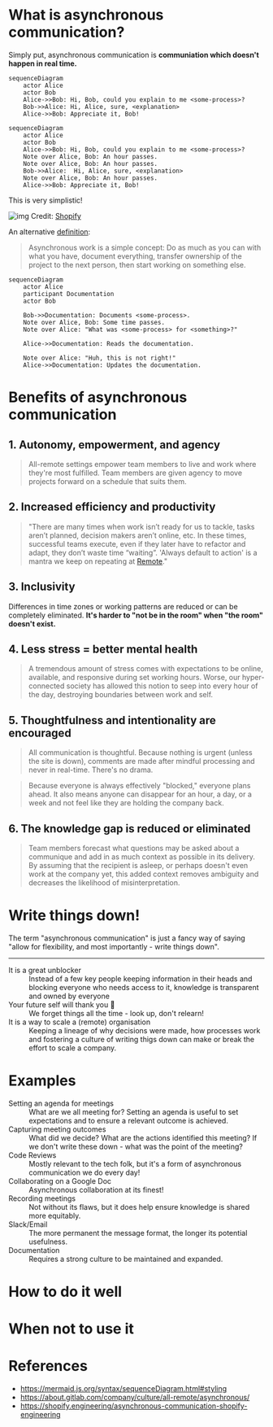 # What is asynchronous communication?

Simply put, asynchronous communication is **communiation which doesn't happen in real time.**

```mermaid
sequenceDiagram
    actor Alice
    actor Bob
    Alice->>Bob: Hi, Bob, could you explain to me <some-process>?
    Bob->>Alice: Hi, Alice, sure, <explanation>
    Alice->>Bob: Appreciate it, Bob!
```

```mermaid
sequenceDiagram
    actor Alice
    actor Bob
    Alice->>Bob: Hi, Bob, could you explain to me <some-process>?
    Note over Alice, Bob: An hour passes.
    Note over Alice, Bob: An hour passes.
    Bob->>Alice:  Hi, Alice, sure, <explanation>
    Note over Alice, Bob: An hour passes.
    Alice->>Bob: Appreciate it, Bob!
```

This is very simplistic!

![img](https://cdn.shopify.com/s/files/1/0779/4361/files/Ayschnronous_Communication_James_Stanier.png?format=webp&v=1652986250)
Credit: [Shopify](https://shopify.engineering/asynchronous-communication-shopify-engineering)

An alternative [definition](https://remote.com/blog/elements-sustainable-remote-work-culture):
> Asynchronous work is a simple concept: Do as much as you can with what you have, document everything, transfer ownership of the project to the next person, then start working on something else.

```mermaid
sequenceDiagram
    actor Alice
    participant Documentation
    actor Bob
    
    Bob->>Documentation: Documents <some-process>.
    Note over Alice, Bob: Some time passes.
    Note over Alice: "What was <some-process> for <something>?"
    
    Alice->>Documentation: Reads the documentation.
    
    Note over Alice: "Huh, this is not right!"
    Alice->>Documentation: Updates the documentation.
```

# Benefits of asynchronous communication

<!--Most of what I'll say here is taken from GitLab's guide to asynchronous communication in GitLab's open employee handbook. It is the best guide I have seen for asynchronous communication, both in terms of depth and breadth of the topic. I have referenced it in the References section below. -->

## 1. Autonomy, empowerment, and agency

> All-remote settings empower team members to live and work where they're most fulfilled. Team members are given agency to move projects forward on a schedule that suits them.

<!--If someone is traveling to a new time zone each month, or chooses to spend a beautiful afternoon with family, that's their prerogative. To further optimize this approach, consider adding a "no ask, must tell" time off policy, which means team members do not need to ask permission to step away from work.  -->

<!--Increasingly, operating asynchronously is necessary even in colocated companies which have team members on various floors or offices, especially when multiple time zones are involved.  -->

## 2. Increased efficiency and productivity

> "There are many times when work isn’t ready for us to tackle, tasks aren’t planned, decision makers aren’t online, etc. In these times, successful teams execute, even if they later have to refactor and adapt, they don’t waste time “waiting”.
> 'Always default to action' is a mantra we keep on repeating at [Remote](https://remote.com/)."

## 3. Inclusivity
Differences in time zones or working patterns are reduced or can be completely eliminated. **It's harder to "not be in the room" when "the room" doesn't exist.**

<!--One of the biggest benefits of asynchronous work is that it completely removes the hurdle of time zones. -->

<!--Business happens around the clock, in all time zones, in perpetuity. Attempting to shoehorn communications into a single time zone's predefined set of hours is dysfunctional. -->

## 4. Less stress = better mental health
> A tremendous amount of stress comes with expectations to be online, available, and responsive during set working hours. Worse, our hyper-connected society has allowed this notion to seep into every hour of the day, destroying boundaries between work and self.

<!--An asynchronous mindset enables everyone to take a step back and assume that whatever we're doing is done with no one else online. It removes the burden of an endless string of messages you must respond to immediately. We all have a little more breathing room to do deep work that requires long periods of uninterrupted time. -->

## 5. Thoughtfulness and intentionality are encouraged
<!--Here are some quotes from Sahil Lavingia, founder/CEO at. -->

> All communication is thoughtful. Because nothing is urgent (unless the site is down), comments are made after mindful processing and never in real-time. There's no drama.

> Because everyone is always effectively "blocked," everyone plans ahead. It also means anyone can disappear for an hour, a day, or a week and not feel like they are holding the company back. 

## 6. The knowledge gap is reduced or eliminated
<!--Low context culture  -->

> Team members forecast what questions may be asked about a communique and add in as much context as possible in its delivery. 
By assuming that the recipient is asleep, or perhaps doesn't even work at the company yet, this added context removes ambiguity and decreases the likelihood of misinterpretation.

<!--This may feel inefficient, as crafting a message may take longer to compose and edit. However, the long-term benefits are remarkable. Decisions are documented over years, making them easier to be discovered and referenced. New people are enabled to self-learn.  -->

<!--Synchronous organizations often make decisions in a series of meetings, documenting little to nothing along the way, such that those who come into the process mid-stream are constantly wasting cycles on fact-finding missions. Plus, those hired after a significant decision is made cannot understand the context of something that was changed before their arrival, creating cavernous knowledge gaps that eat away at a company's efficiency. -->

# Write things down!

<!--A theme has run through all of the benefits I listed above - writing things down. There are 3 key takeaways I want people to get out of this presentation. The first one is: write things down! -->

The term "asynchronous communication" is just a fancy way of saying "allow for flexibility, and most importantly - write things down".

* * *

<!--In a lazy rehashing of the benefits above, let me geek out a bit when it comes to writing things down.)

<dl>
<dt>Writing things down makes the implicit explicit </dt>
<dd>Instead of information living in the heads of different people, with varying degrees of consisteny between what each person thinks, it is brough out in to the open.</dd>
<!-- If what you write down is the truth and it is agreed by all parties - great, you've got documentation now for future reference. If it is wrong - even better - you found out earlier and can address any concerns ahead of time. Tanya Reilly, a Senior Principal Engineer from Squarespace says that "being wrong is better than being ambiguous" - and she is spot on!  -->

<dt>It is a great unblocker</dt>
<dd>Instead of a few key people keeping information in their heads and blocking everyone who needs access to it, knowledge is transparent and owned by everyone</dd>

<dt>Your future self will thank you &#128591;</dt>
<dd>We forget things all the time - look up, don't relearn!</dd>
<!-- We tend to overestimaate the length of time information will stay in our heads. In reality, we forget things all the time.  -->

<dt>It is a way to scale a (remote) organisation</dt>
<dd>Keeping a lineage of why decisions were made, how processes work and fostering a culture of writing thigs down can make or break the effort to scale a company.</dd>
<!-- When a company is small, information tends to be distributed orally and a lot of it is in the heads of individual people. As a  company scales, and there is an explosion of new teams and new domains to be explored, a lot of knowledge gets lost. -->

<!-- A culture of writing things down can help with this. As companies scale, people will come and go. By utilizing asynchronous communication, an organization is able to retain knowledge throughout these natural cycles. -->
</dl>

# Examples

<dl>
<dt>Setting an agenda for meetings</dt>
<dd>What are we all meeting for? Setting an agenda is useful to set expectations and to ensure a relevant outcome is achieved.</dd>
<dt>Capturing meeting outcomes</dt>
<dd>What did we decide? What are the actions identified this meeting? If we don't write these down - what was the point of the meeting?</dd>
<dt>Code Reviews</dt>
<dd>Mostly relevant to the tech folk, but it's a form of asynchronous communication we do every day!</dd>
<dt>Collaborating on a Google Doc</dt>
<dd>Asynchronous collaboration at its finest!</dd>
<dt>Recording meetings</dt>
<dd>Not without its flaws, but it does help ensure knowledge is shared more equitably.</dd>
<dt>Slack/Email</dt>
<dd>The more permanent the message format, the longer its potential usefulness.</dd>
<dt>Documentation</dt>
<dd>Requires a strong culture to be maintained and expanded.</dd>
</dl>

# How to do it well

# When not to use it

# References
* https://mermaid.js.org/syntax/sequenceDiagram.html#styling
* https://about.gitlab.com/company/culture/all-remote/asynchronous/
* https://shopify.engineering/asynchronous-communication-shopify-engineering 

<!--
Asynchronous communication is a culture change. 

From Shopify: "Yet, multiple mediums of communication incur many choices in how to use them effectively. When you have the option to communicate via chat, email, collaborative document or GitHub issue, picking the right one can become overwhelming and frustrating. Therefore we encourage our teams to establish their preferred norms and to write them down."
 -->